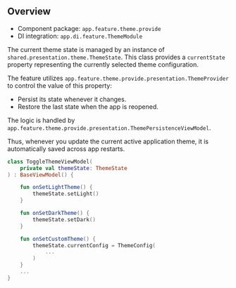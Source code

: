 ## Overview

- Component package: `app.feature.theme.provide`
- DI integration: `app.di.feature.ThemeModule`

The current theme state is managed by an instance of `shared.presentation.theme.ThemeState`. This class provides a `currentState` property representing the currently selected theme configuration.

The feature utilizes `app.feature.theme.provide.presentation.ThemeProvider` to control the value of this property:
- Persist its state whenever it changes.
- Restore the last state when the app is reopened.

The logic is handled by `app.feature.theme.provide.presentation.ThemePersistenceViewModel`.

Thus, whenever you update the current active application theme, it is automatically saved across app restarts.

```kotlin
class ToggleThemeViewModel(
    private val themeState: ThemeState
) : BaseViewModel() {

    fun onSetLightTheme() {
        themeState.setLight()
    }

    fun onSetDarkTheme() {
        themeState.setDark()
    }

    fun onSetCustomTheme() {
        themeState.currentConfig = ThemeConfig(
            ...
        )
    }
    ...
}
```